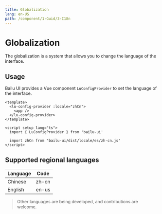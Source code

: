 ```yaml
---
title: Globalization
lang: en-US
path: /component/1-Guid/3-I18n
---
```


# Globalization

The globalization is a system that allows you to change the language of the interface.

## Usage

Bailu UI provides a Vue component `LuConfigProvider` to set the language of the interface. 

```vue
<template>
  <lu-config-provider :locale="zhCn">
    <app />
  </lu-config-provider>
</template>

<script setup lang="ts">
  import { LuConfigProvider } from 'bailu-ui'

  import zhCn from 'bailu-ui/dist/locale/es/zh-cn.js'
</script>
```


## Supported regional languages

| Language | Code | 
| ------  | ----- |
| Chinese | zh-cn |
| English | en-us |


> Other languages are being developed, and contributions are welcome.



